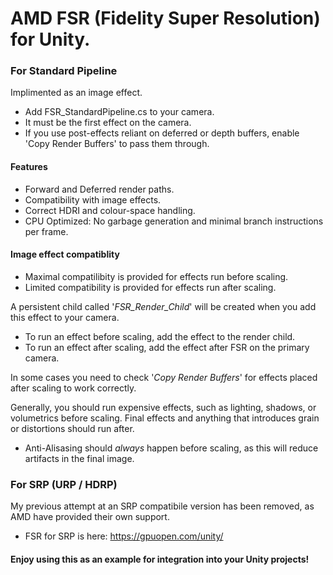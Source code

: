 # AMD FSR (Fidelity Super Resolution) for Unity.

### For Standard Pipeline
Implimented as an image effect.
* Add FSR_StandardPipeline.cs to your camera.
* It must be the first effect on the camera.
* If you use post-effects reliant on deferred or depth buffers, enable 'Copy Render Buffers' to pass them through.

#### Features
* Forward and Deferred render paths.
* Compatibility with image effects.
* Correct HDRI and colour-space handling.
* CPU Optimized: No garbage generation and minimal branch instructions per frame.

#### Image effect compatiblity
* Maximal compatilibity is provided for effects run before scaling.
* Limited compatibility is provided for effects run after scaling.

A persistent child called '*FSR_Render_Child*' will be created when you add this effect to your camera.
* To run an effect before scaling, add the effect to the render child. 
* To run an effect after scaling, add the effect after FSR on the primary camera.

In some cases you need to check '*Copy Render Buffers*' for effects placed after scaling to work correctly.

Generally, you should run expensive effects, such as lighting, shadows, or volumetrics before scaling. 
Final effects and anything that introduces grain or distortions should run after.
* Anti-Alisasing should *always* happen before scaling, as this will reduce artifacts in the final image.


### For SRP (URP / HDRP)
My previous attempt at an SRP compatibile version has been removed, as AMD have provided their own support.
* FSR for SRP is here: https://gpuopen.com/unity/

#### Enjoy using this as an example for integration into your Unity projects!